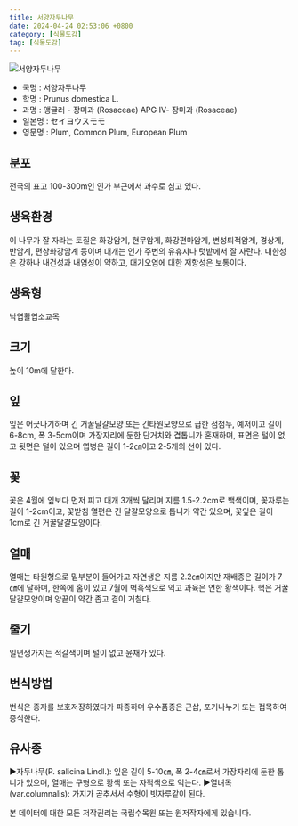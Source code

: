 ```yaml
---
title: 서양자두나무
date: 2024-04-24 02:53:06 +0800
category: [식물도감]
tag: [식물도감]
---
```




![서양자두나무](/fileUpload/plants/basic/Rosaceae/Prunus/12690/12690_2_th2.JPG)
- 국명 : 서양자두나무
- 학명 : Prunus domestica L.
- 과명 : 앵글러 - 장미과 (Rosaceae) APG Ⅳ- 장미과 (Rosaceae)
- 일본명 : セイヨウスモモ
- 영문명 : Plum, Common Plum, European Plum


## 분포
전국의 표고 100-300m인 인가 부근에서 과수로 심고 있다.
## 생육환경
이 나무가 잘 자라는 토질은 화강암계, 현무암계, 화강편마암계, 변성퇴적암계, 경상계, 반암계, 편상화강암계 등이며 대개는 인가 주변의 유휴지나 텃밭에서 잘 자란다. 내한성은 강하나 내건성과 내염성이 약하고, 대기오염에 대한 저항성은 보통이다.
## 생육형
낙엽활엽소교목
## 크기
높이 10m에 달한다.
## 잎
잎은 어긋나기하며 긴 거꿀달걀모양 또는 긴타원모양으로 급한 점첨두, 예저이고 길이 6-8cm, 폭 3-5cm이며 가장자리에 둔한 단거치와 겹톱니가 혼재하며, 표면은 털이 없고 뒷면은 털이 있으며 엽병은 길이 1-2㎝이고 2-5개의 선이 있다.
## 꽃
꽃은 4월에 잎보다 먼저 피고 대개 3개씩 달리며 지름 1.5-2.2cm로 백색이며, 꽃자루는 길이 1-2cm이고, 꽃받침 열편은 긴 달걀모양으로 톱니가 약간 있으며, 꽃잎은 길이 1cm로 긴 거꿀달걀모양이다.
## 열매
열매는 타원형으로 밑부분이 들어가고 자연생은 지름 2.2㎝이지만 재배종은 길이가 7㎝에 달하며, 한쪽에 홈이 있고 7월에 벽흑색으로 익고 과육은 연한 황색이다. 핵은 거꿀달걀모양이며 양끝이 약간 좁고 결이 거칠다.
## 줄기
일년생가지는 적갈색이며 털이 없고 윤채가 있다.
## 번식방법
번식은 종자를 보호저장하였다가 파종하며 우수품종은 근삽, 포기나누기 또는 접목하여 증식한다.
## 유사종
▶자두나무(P. salicina Lindl.): 잎은 길이 5-10㎝, 폭 2-4㎝로서 가장자리에 둔한 톱니가 있으며, 열매는 구형으로 황색 또는 자적색으로 익는다.▶열녀목(var.columnalis): 가지가 곧추서서 수형이 빗자루같이 된다.






본 데이터에 대한 모든 저작권리는 국립수목원 또는 원저작자에게 있습니다.
